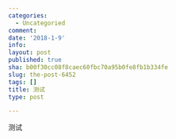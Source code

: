 ```yaml
---
categories:
  - Uncategoried
comment: 
date: '2018-1-9'
info: 
layout: post
published: true
sha: b00f30cc08f8caec60fbc70a95b0fe8fb1b334fe
slug: the-post-6452
tags: []
title: 测试
type: post

---
```

测试